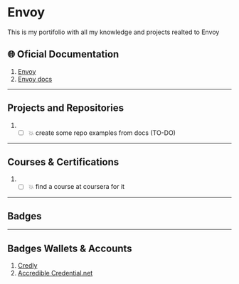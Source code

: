 # Envoy #
This is my portifolio with all my knowledge and projects realted to Envoy

## 🌐 Oficial Documentation ##
1. [Envoy](https://www.envoyproxy.io/)
2. [Envoy docs](https://www.envoyproxy.io/docs)

---

## Projects and Repositories ##

1.  * [ ] 💥 create some repo examples from docs (TO-DO)

---

## Courses & Certifications ##

1. * [ ] 💥 find a course at coursera for it

---

## Badges ##

---

## Badges Wallets & Accounts ##
1.  [Credly](https://www.credly.com/users/pedro-o-azevedo/badges)
2.  [Accredible Credential.net](https://sgq.io/nBjo4og)



